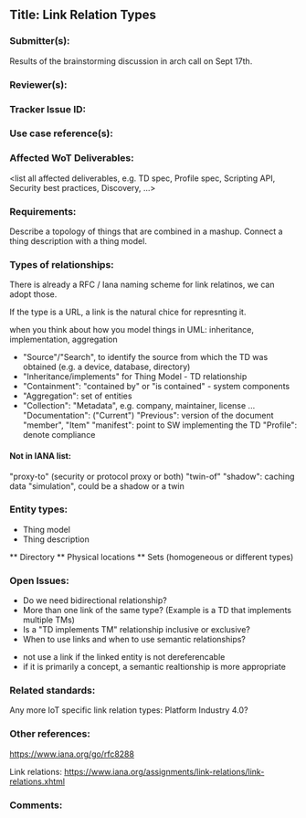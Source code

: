 ## Title: Link Relation Types

### Submitter(s): 

Results of the brainstorming discussion in arch call on Sept 17th.

### Reviewer(s):

<reviewers>

### Tracker Issue ID:

<please leave blank>

### Use case reference(s):

<link to corresponding use case https://github.com/w3c/wot-architecture/blob/master/USE-CASES/xyz.md >

### Affected WoT Deliverables:

<list all affected deliverables, e.g. TD spec, Profile spec, Scripting API, Security best practices, Discovery, ...>

### Requirements:


Describe a topology of things that are combined in a mashup.
Connect a thing description with a thing model.

### Types of relationships:

There is already a RFC / Iana naming scheme for link relatinos, we can adopt those.

If the type is a URL, a link is the natural chice for represnting it.

when you think about how you model things in UML: inheritance, implementation, aggregation

- "Source"/"Search", to identify the source from which the TD was obtained (e.g. a device, database, directory)
- "Inheritance/implements" for Thing Model - TD relationship
- "Containment": "contained by" or "is contained" - system components
- "Aggregation": set of entities
- "Collection": 
"Metadata", e.g. company, maintainer, license ...
"Documentation": 
("Current")
"Previous": version of the document
"member", "Item"
"manifest": point to SW implementing the TD
"Profile": denote compliance

#### Not in IANA list:
"proxy-to" (security or protocol proxy or both)
"twin-of"
"shadow": caching data
"simulation", could be a shadow or a twin

### Entity types:
* Thing model
* Thing description

** Directory
** Physical locations
** Sets (homogeneous or different types)


### Open Issues:

* Do we need bidirectional relationship?
* More than one link of the same type? (Example is a TD that implements multiple TMs)
* Is a "TD implements TM" relationship inclusive or exclusive?
* When to use links and when to use semantic relationships?
- not use a link if the linked entity is not dereferencable
- if it is primarily a concept, a semantic realtionship is more appropriate

### Related standards:

<list related standards>
Any more IoT specific link relation types: Platform Industry 4.0?

### Other references:


https://www.iana.org/go/rfc8288
  
Link relations:
https://www.iana.org/assignments/link-relations/link-relations.xhtml
  

### Comments:

<additional comments>
